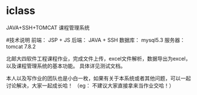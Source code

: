 # iclass
JAVA+SSH+TOMCAT   课程管理系统

#技术说明
前端： JSP  + JS 
后端： JAVA  + SSH 
数据库：  mysql5.3
服务器：tomcat 7.8.2

北邮大四软件工程课程作业，完成文件上传，excel文件解析，数据导出为excel，以及课程管理系统的基本功能。
具体详见测试文档。

本人以及写作业的团队也是小白一枚，如果有关于本系统或者其他问题，可以一起讨论解决，大家一起成长哈！
（eg：  不建议大家直接拿来当作业交哈！）
